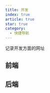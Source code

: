 ```yaml
---
title: 开发
index: true
article: true
star: true
category:
  - 快捷导航
---
```


记录开发方面的网址
<!-- more -->

## 前端

<div class="vp-card-container">
  <VPCard
    title="Vue"
    desc="易学易用，性能出色，适用场景丰富的 Web 前端框架。"
    logo="https://cn.vuejs.org/logo.svg"
    link="https://cn.vuejs.org"
  />
  <VPCard
    title="Nodejs"
    desc="Node.js 是一个基于 Chrome V8 引擎的 JavaScript 运行环境。Node.js 使用了一个事件驱动、非阻塞式 I/O 的模型，使其轻量又高效。Node.js 的包管理器 npm，是全球最大的开源库生态系统。"
    logo="https://img.nodejs.cn/favicon.png"
    link="https://nodejs.cn"
  />
  <VPCard
    title="ElementUI"
    desc="Vue页面开发脚手架"
    logo="https://element-plus.org/images/element-plus-logo-small.svg"
    link="https://element-plus.org/zh-CN/#/zh-CN"
  />
  <VPCard
    title="EleAdmin"
    desc="通用型后台管理模板，界面美观、开箱即用"
    logo="https://eleadmin.com/assets/images/logo.svg"
    link="https://eleadmin.com"
  />
  <VPCard
    title="Ant Design"
    desc="助力设计开发者「更灵活」地搭建出「更美」的产品，让用户「快乐工作」"
    logo="https://gw.alipayobjects.com/zos/rmsportal/KDpgvguMpGfqaHPjicRK.svg"
    link="https://ant-design.antgroup.com/index-cn"
  />
  <VPCard
    title="Layui"
    desc="一套开源免费的 Web UI 组件库。采用自身极简的轻量级模块化规范，并遵循原生 HTML/CSS/JS 的开发模式，极易上手，开箱即用。非常适合网页界面的快速构建。"
    logo="https://res.layui.dev/static/images/layui/logo.png"
    link="https://layui.dev"
  />
  <VPCard
    title="Vben Admin"
    desc="Vben Admin & 企业级管理系统框架"
    logo="https://unpkg.com/@vbenjs/static-source@0.1.7/source/logo-v1.webp"
    link="https://doc.vben.pro"
  />
  <VPCard
    title="ECharts"
    desc="一款基于JavaScript的数据可视化图表库，提供直观，生动，可交互，可个性化定制的数据可视化图表。"
    logo="https://echarts.js.cn/zh/images/favicon.png"
    link="https://echarts.js.cn/zh/index.html"
  />
  <VPCard
    title="uni-app"
    desc="用 Vue.js 开发所有前端应用的框架，开发者编写一套代码，可发布到iOS、Android、Web（响应式）、以及各种小程序（微信/支付宝/百度/头条/飞书/QQ/快手/钉钉/淘宝）、快应用等多个平台"
    logo="https://qiniu-web-assets.dcloud.net.cn/unidoc/zh/icon.png"
    link="https://uniapp.dcloud.net.cn"
  />
  <VPCard
    title="uView"
    desc="是uni-app生态最优秀的UI框架，全面的组件和便捷的工具会让您信手拈来，如鱼得水"
    logo="https://v1.uviewui.com/common/logo.png"
    link="https://uviewui.com"
  />
  <VPCard
    title="wangEditor"
    desc="开源 Web 富文本编辑器，开箱即用，配置简单"
    logo="https://www.wangeditor.com/image/logo.png"
    link="https://www.wangeditor.com"
  />
  <VPCard
    title="Animate.css"
    desc="Animate.css is a library of ready-to-use, cross-browser animations for you to use in your projects. Great for emphasis, home pages, sliders, and attention-guiding hints."
    logo="https://animate.style/img/favicon.ico"
    link="https://animate.style"
  />
  <VPCard
    title="VuePress"
    desc="Vue 驱动的静态网站生成器"
    logo="https://vuepress.vuejs.org/images/hero.png"
    link="https://vuepress.vuejs.org/zh/"
  />
  <VPCard
    title="Theme Hope"
    desc="一个具有强大功能的 vuepress 主题"
    logo="https://theme-hope-assets.vuejs.press/logo.svg"
    link="https://theme-hope.vuejs.press/zh/"
  />
</div>

## 后端

<div class="vp-card-container">
  <VPCard
    title="Spring"
    desc="Level up your Java code and explore what Spring can do for you."
    logo="https://spring.io/icons/icon-144x144.png"
    link="https://spring.io/"
  />
  <VPCard
    title="Spring中文网"
    desc="spring中文网为开发者提供 spring、spring-boot、spring-data、spring-security、spring-cloud 等框架的官方中文文档以及前沿新闻资讯和优质的技术教程。"
    logo="https://springdoc.cn/favicon.ico"
    link="https://springdoc.cn/"
  />
  <VPCard
    title="Spring Cloud中文网"
    desc="Spring Cloud官方文档中文版"
    logo="https://www.springcloud.cc/images/favicon.png"
    link="https://www.springcloud.cc/"
  />
  <VPCard
    title="MySQL"
    desc="MySQL数据库"
    logo="https://labs.mysql.com/common/logos/mysql-logo.svg"
    link="https://www.mysql.com/"
  />
  <VPCard
    title="PostgreSQL"
    desc="The official site for PostgreSQL, the world's most advanced open source database"
    logo="https://www.postgresql.org/media/img/about/press/elephant.png"
    link="https://www.postgresql.org/"
  />
  <VPCard
    title="Oracle"
    desc="Oracle offers a comprehensive and fully integrated stack of cloud applications and cloud platform services."
    logo="https://www.oracle.com/favicon.ico"
    link="https://www.oracle.com/"
  />
  <VPCard
    title="Nginx"
    desc="一款 HTTP Web 服务器, 反向代理, 内容缓存, 负载均衡器, TCP/UDP 代理服务器,和邮件代理服务器"
    logo="https://nginx.p2hp.com/img/njs_logo.svg"
    link="https://nginx.p2hp.com/index.html"
  />
  <VPCard
    title="Tomcat"
    desc="The Apache Tomcat® software is an open source implementation of the Jakarta Servlet, Jakarta Pages, Jakarta Expression Language, Jakarta WebSocket, Jakarta Annotations and Jakarta Authentication specifications. These specifications are part of the Jakarta EE platform."
    logo="https://tomcat.p2hp.com/res/images/tomcat.png"
    link="https://tomcat.p2hp.com/"
  />
  <VPCard
    title="Redis"
    desc="Redis是一个开源（BSD许可），内存存储的数据结构服务器，可用作数据库，高速缓存和消息队列代理。"
    logo="https://www.redis.net.cn/Application/Home/View/Public/img/icon.png"
    link="https://www.redis.net.cn/"
  />
  <VPCard
    title="Redisson"
    desc="Valkey & Redis Java Client Real-Time Data Platform"
    logo="https://cdn.redisson.org/assets/img/favicons/favicon.ico"
    link="https://redisson.org/ "
  />
  <VPCard
    title="Maven"
    desc="Apache Maven 是一个软件项目管理和理解工具。基于项目对象模型 (POM) 的概念，Maven 可以通过中央信息来管理项目的构建、报告和文档."
    logo="https://maven.p2hp.com/images/maven-logo-black-on-white.png"
    link="https://maven.p2hp.com/"
  />
  <VPCard
    title="Nacos"
    desc="Nacos 提供动态服务发现、配置和管理，助力用户在私有云、混合云、公有云等环境中快速构建和交付微服务平台，提升业务复用和创新交付速度，为用户赢得市场竞争力。"
    logo="https://nacos.io/favicon.ico"
    link="https://nacos.io/"
  />
  <VPCard
    title="Dubbo"
    desc="Apache Dubbo 官网"
    logo="https://cn.dubbo.apache.org/imgs/nav_logo2.png"
    link="https://cn.dubbo.apache.org/zh-cn/"
  />
  <VPCard
    title="Seata"
    desc="Apache Seata(incubating) 是一款开源的分布式事务解决方案，致力于在微服务架构下提供高性能和简单易用的分布式事务服务。"
    logo="https://seata.apache.org/zh-cn/img/seata_logo_small.jpeg"
    link="https://seata.apache.org/zh-cn/"
  />
  <VPCard
    title="Sentinel"
    desc="面向分布式、多语言异构化服务架构的流量治理组件"
    logo="https://sentinelguard.io/img/sentinel.ico"
    link="https://sentinelguard.io/zh-cn/"
  />
  <VPCard
    title="RocketMQ"
    desc="Apache RocketMQ是一款云原生的统一消息引擎，能够同时支持“消息、事件、流”一体化场景，也能支持物联网场景，实现端云一体化。"
    logo="https://rocketmq.io/img/favicon.ico"
    link="https://rocketmq.io/"
  />
  <VPCard
    title="Kafka"
    desc="Apache Kafka is an open-source distributed event streaming platform used by thousands of companies for high-performance data pipelines, streaming analytics, data integration, and mission-critical applications."
    logo="https://kafka.apache.org/logos/kafka_logo--simple.png"
    link="https://kafka.apache.org/"
  />
  <VPCard
    title="Zookeeper"
    desc="Apache ZooKeeper is an effort to develop and maintain an open-source server which enables highly reliable distributed coordination."
    logo="https://zookeeper.apache.org/images/zookeeper_small.gif"
    link="https://zookeeper.apache.org/"
  />
  <VPCard
    title="Elasticsearch"
    desc="Elasticsearch 是一个开源的分布式 RESTful 搜索和分析引擎、可扩展的数据存储和向量数据库，能够解决不断涌现出的各种用例。"
    logo="https://www.elastic.co/favicon.ico"
    link="https://www.elastic.co/cn/elasticsearch"
  />
  <VPCard
    title="Activiti"
    desc="Helping businesses solve automation challenges in distributed, highly-scalable and cost effective infrastructures."
    logo="https://www.activiti.org/favicon.ico"
    link="https://www.activiti.org/"
  />
  <VPCard
    title="MyBatis"
    desc="MyBatis 是一款优秀的持久层框架，它支持自定义 SQL、存储过程以及高级映射"
    logo="https://mybatis.org/images/mybatis-logo.png"
    link="https://mybatis.p2hp.com/"
  />
  <VPCard
    title="MyBatis-Plus"
    desc="为简化开发而生"
    logo="https://mybatis.plus/favicon.ico"
    link="https://mybatis.plus/"
  />
  <VPCard
    title="Apache POI"
    desc="Apache POI™ - the Java API for Microsoft Documents"
    logo="https://poi.apache.org/images/favicon.ico"
    link="https://poi.apache.org/"
  />
  <VPCard
    title="XXL-JOB"
    desc="XXL-JOB是一个轻量级分布式任务调度平台，其核心设计目标是开发迅速、学习简单、轻量级、易扩展。现已开放源代码并接入多家公司线上产品线，开箱即用。"
    logo="https://www.xuxueli.com/doc/static/xxl-job/images/xxl-logo.jpg"
    link="https://www.xuxueli.com/xxl-job/"
  />
  <VPCard
    title="Poi-tl"
    desc="word模板引擎"
    logo="http://deepoove.com/favicon.ico"
    link="https://deepoove.com/poi-tl/"
  />
  <VPCard
    title="Hutool"
    desc="Hutool是一个功能丰富且易用的Java工具库，封装的工具涵盖了字符串、数字、集合、编码、日期、文件、IO、加密、数据库JDBC、JSON、HTTP客户端等一系列操作。"
    logo="https://www.hutool.cn/favicon.ico"
    link="https://www.hutool.cn/"
  />
  <VPCard
    title="ONLYOFFICE"
    desc="ONLYOFFICE是一个在线办公套件，是集合管理文档、项目、团队和客户关系等多种功能为一体的协作平台。"
    logo="https://static-www.onlyoffice.com/v9.5.0/images/favicons01/favicon32.png"
    link="https://www.onlyoffice.com/zh/"
  />
  <VPCard
    title="Spire.Office"
    desc="创建、编辑、转换和打印 Office：Excel (xls,xlsx), Word (doc,docx), PowerPoint, PDF 及 Barcode "
    logo="https://www.e-iceblue.cn/templates/purityfx/favicon.ico"
    link="https://www.e-iceblue.cn/"
  />
  <VPCard
    title="若依"
    desc="若依基于SpringBoot2.0的权限管理系统 易读易懂、界面简洁美观，文档齐全。核心技术采用SpringBoot、MyBatis、Shiro、Thymeleaf、Bootstrap、Vue没有任何其它重度依赖。直接运行即可用"
    logo="https://www.ruoyi.vip/images/favicon.ico"
    link="https://www.ruoyi.vip/"
  />
  <VPCard
    title="铜锁"
    desc="现代密码学算法和安全通信协议的开源基础密码库"
    logo="https://www.tongsuo.net/img/logo-white.png"
    link="https://www.tongsuo.net/"
  />
  <VPCard
    title="JavaFX"
    desc="JavaFX 是一个开源的下一代客户端应用平台，适用于基于Java构建的桌面、移动端和嵌入式系统。 它是许多个人和公司的共同努力的成果，目的是为开发丰富的客户端应用提供一个现代、高效、功能齐全的工具包。"
    logo="https://openjfx.cn/favicon.ico"
    link="https://openjfx.cn/"
  />
  <VPCard
    title="ELADMIN"
    desc="一个简单且易上手的 Spring boot 后台管理框架"
    logo="https://eladmin.vip/logo/small.png"
    link="https://eladmin.vip/"
  />
  <VPCard
    title="Github"
    desc="GitHub is where people build software. More than 150 million people use GitHub to discover, fork, and contribute to over 420 million projects."
    logo="https://github.githubassets.com/assets/apple-touch-icon-144x144-b882e354c005.png"
    link="https://github.com/"
  />
  <VPCard
    title="Gitee"
    desc="面向企业提供一站式研发管理解决方案，包括代码管理、项目管理、文档协作、测试管理、CICD、效能度量等多个模块，支持SaaS、私有化等多种部署方式，帮助企业有序规划和管理研发过程，提升研发效率和质量。"
    logo="https://gitee.com/favicon.ico"
    link="https://gitee.com/"
  />
</div>
